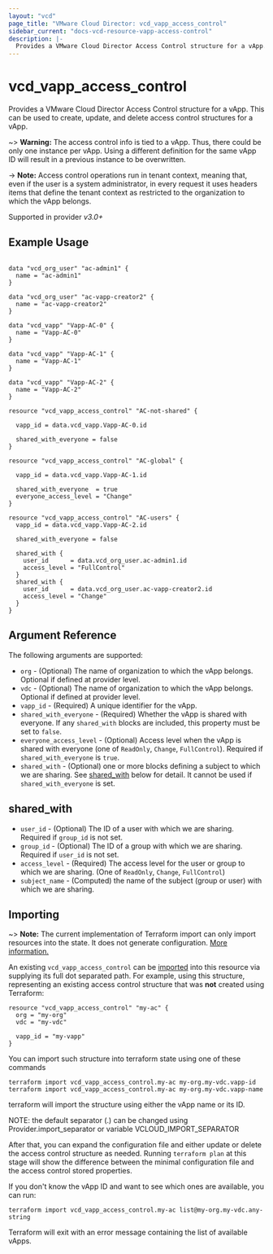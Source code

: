 ```yaml
---
layout: "vcd"
page_title: "VMware Cloud Director: vcd_vapp_access_control"
sidebar_current: "docs-vcd-resource-vapp-access-control"
description: |-
  Provides a VMware Cloud Director Access Control structure for a vApp.
---
```


# vcd\_vapp\_access\_control

Provides a VMware Cloud Director Access Control structure for a vApp. This can be used to create, update, and delete access control structures for a vApp.

~> **Warning:** The access control info is tied to a vApp. Thus, there could be only one instance per vApp. Using a different
definition for the same vApp ID will result in a previous instance to be overwritten.

-> **Note:** Access control operations run in tenant context, meaning that, even if the user is a system administrator,
in every request it uses headers items that define the tenant context as restricted to the organization to which the vApp belongs.

Supported in provider *v3.0+*

## Example Usage

```hcl

data "vcd_org_user" "ac-admin1" {
  name = "ac-admin1"
}

data "vcd_org_user" "ac-vapp-creator2" {
  name = "ac-vapp-creator2"
}

data "vcd_vapp" "Vapp-AC-0" {
  name = "Vapp-AC-0"
}

data "vcd_vapp" "Vapp-AC-1" {
  name = "Vapp-AC-1"
}

data "vcd_vapp" "Vapp-AC-2" {
  name = "Vapp-AC-2"
}

resource "vcd_vapp_access_control" "AC-not-shared" {

  vapp_id = data.vcd_vapp.Vapp-AC-0.id

  shared_with_everyone = false
}

resource "vcd_vapp_access_control" "AC-global" {

  vapp_id = data.vcd_vapp.Vapp-AC-1.id

  shared_with_everyone  = true
  everyone_access_level = "Change"
}

resource "vcd_vapp_access_control" "AC-users" {
  vapp_id = data.vcd_vapp.Vapp-AC-2.id

  shared_with_everyone = false

  shared_with {
    user_id      = data.vcd_org_user.ac-admin1.id
    access_level = "FullControl"
  }
  shared_with {
    user_id      = data.vcd_org_user.ac-vapp-creator2.id
    access_level = "Change"
  }
}
```

## Argument Reference

The following arguments are supported:

* `org` - (Optional) The name of organization to which the vApp belongs. Optional if defined at provider level.
* `vdc` - (Optional) The name of organization to which the vApp belongs. Optional if defined at provider level.
* `vapp_id` - (Required) A unique identifier for the vApp.
* `shared_with_everyone` - (Required) Whether the vApp is shared with everyone. If any `shared_with` blocks are included,
  this property must be set to `false`.
* `everyone_access_level` - (Optional) Access level when the vApp is shared with everyone (one of `ReadOnly`, `Change`, 
`FullControl`). Required if `shared_with_everyone` is `true`.
* `shared_with` - (Optional) one or more blocks defining a subject to which we are sharing. 
   See [shared_with](#shared_with) below for detail. It cannot be used if `shared_with_everyone` is set.


## shared_with

* `user_id` - (Optional) The ID of a user with which we are sharing. Required if `group_id` is not set.
* `group_id` - (Optional) The ID of a group with which we are sharing. Required if `user_id` is not set.
* `access_level` - (Required) The access level for the user or group to which we are sharing. (One of `ReadOnly`, `Change`, `FullControl`)
* `subject_name` - (Computed) the name of the subject (group or user) with which we are sharing.


## Importing

~> **Note:** The current implementation of Terraform import can only import resources into the state. It does not generate
configuration. [More information.][docs-import]

An existing `vcd_vapp_access_control` can be [imported][docs-import] into this resource via supplying its full dot separated path.
For example, using this structure, representing an existing access control structure that was **not** created using Terraform:

```hcl
resource "vcd_vapp_access_control" "my-ac" {
  org = "my-org"
  vdc = "my-vdc"

  vapp_id = "my-vapp"
}
```

You can import such structure into terraform state using one of these commands

```
terraform import vcd_vapp_access_control.my-ac my-org.my-vdc.vapp-id
terraform import vcd_vapp_access_control.my-ac my-org.my-vdc.vapp-name
```

terraform will import the structure using either the vApp name or its ID.


NOTE: the default separator (.) can be changed using Provider.import_separator or variable VCLOUD_IMPORT_SEPARATOR

[docs-import]:https://www.terraform.io/docs/import/

After that, you can expand the configuration file and either update or delete the access control structure as needed. Running `terraform plan`
at this stage will show the difference between the minimal configuration file and the access control stored properties.

If you don't know the vApp ID and want to see which ones are available, you can run:

```
terraform import vcd_vapp_access_control.my-ac list@my-org.my-vdc.any-string
```

Terraform will exit with an error message containing the list of available vApps.
